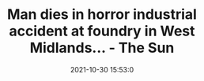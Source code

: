---
"title": "Man dies in horror industrial accident at foundry in West Midlands... - The Sun"
"date": "2021-10-30 15:53:0"
"feed_name": "GOOGLENEWSINDUSTRIAL"
"feed_website": "https://news.google.com/search?q=industrial%2Bincident&hl=en-US&gl=US&ceid=US:en"
"feed_rss": "https://news.google.com/rss/search?q=industrial%2Bincident&hl=en-US&gl=US&ceid=US:en"
"link": "https://www.thesun.co.uk/news/uknews/16583738/man-dies-horror-industrial-accident/"
"source": "{'href': 'https://www.thesun.co.uk', 'title': 'The Sun'}"
"file": "_posts/2021-1-1-2744b4a415fe93a3fda5a40978b0c0f52a611b6e.md"
"accident": "1"
"drilling": "1"
"dead": "1"
"injured": "0"
"arrested": "0"
"place": "west midlands"
"where": "unknown site"
"causes": "unknown"
"place_uri": "http://en.wikipedia.org/wiki/West_Midlands_%28county%29"
---